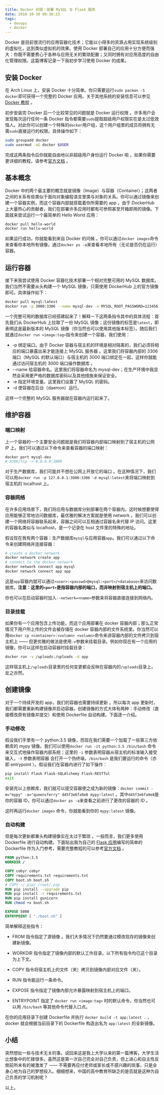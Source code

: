 ```yaml
---
title: Docker 初探：部署 MySQL 与 Flask 服务
date: 2018-10-30 08:38:23
tags:
  - devops
  - docker
---
```


Docker 是目前很流行的应用容器化技术；它能以小得多的资源占用实现系统级别的虚拟化，达到类似虚拟机的效果。使用 Docker 部署自己的应用十分方便而强大：你既不需要费心于各种与应用无关的繁琐配置；又同时拥有对应用高度的自由化管理权限。这篇博客记录一下我初步学习使用 Docker 的成果。

<!--more-->

## 安装 Docker

在 Arch Linux 上，安装 Docker 十分简单。你只需要运行`sudo pacman -S docker`即可获得一个完整的 Docker 应用。关于其他系统的安装信息可以参见 [Docker 教程](http://www.runoob.com/docker/docker-tutorial.html) 。

初步安装完 Docker 后一个比较常见的问题就是 Docker 运行权限 。许多用户会发现每次运行任何一条 Docker 指令都需要`sudo`提取超级用户权限实在是太过低效恼人。对此你可以创建一个特殊的`docker`用户组，这个用户组里的成员将拥有无需`sudo`直接运行的权限。具体操作如下：

```bash
sudo groupadd docker
sudo usermod -aG docker $USER
```

完成这两条指令后你就能自由地以非超级用户身份运行 Docker 啦 。如果你需要更详细的教程，请参考[官方文档](https://docs.docker.com/install/linux/linux-postinstall/) 。

## 基本概念

Docker 中的两个最主要的概念就是镜像（Image）与容器（Container）；这两者之间的关系有些类似于面向对象编程语言里类与对象的关系。你可以通过镜像来创建一个容器实例，而这个容器内部就搭载着你所需要的 app 。由于 DockerHub 上大量热心的贡献者，我们在部署许多应用时都有可参照甚至开箱即用的镜像。下面就来尝试运行一个最简单的 Hello World 应用：

```bash
docker pull hello-world
docker run hello-world
```

如果运行成功，你就能看到来自 Docker 的问候 。你可以通过`docker images`命令来查看你本地所有镜像，通过`docker ps -a`来查看本地所有（无论是否仍在运行）容器。

## 运行容器

接下来我尝试使用 Docker 容器化技术部署一个相对完整可用的 MySQL 数据库。我们当然不需要从头构建一个 MySQL 镜像，只需使用 DockerHub 上的官方镜像即可。具体操作如下：

```bash
docker pull mysql:latest
docker run -p 3000:3306 --name mysql-dev -e MYSQL_ROOT_PASSWORD=123456 -d mysql:latest
```

一个完整可用的数据库已经搭建起来了！解释一下这两条指令其中的具体流程：首先我们从 DockerHub 上拉取了一份 MySQL 镜像；这份镜像的标签是`latest`，即表明这是最新版本的 MySQL 镜像（你当然也可以使用其他版本标签）。随后我们就通过`docker run <image:tag>`指令来创建一个容器，我们使用：

- -p 绑定端口。由于 Docker 容器与宿主机的环境是相对隔离的，我们必须将相应的端口暴露出来才能连接上 MySQL 服务器 。这里我们将容器内部的 3306 端口（MySQL 的默认端口）与宿主机的 3000 端口绑定在一起，这样你就能通过访问宿主机的 3000 端口操作数据库 。
- --name 给容器命名。这里我们将容器命名为 mysql-dev；在生产环境中我显然会采用更严格的数据库密码以及其他措施来保证安全。
- -e 指定环境变量。这里我们设置了 MySQL 的密码。
- -d 使容器在后台（daemon）运行。

这样一个完整的 MySQL 服务器就在容器内运行起来了。

## 维护容器

### 端口映射

上一个容器的一个主要安全问题就是我们将容器内部端口映射到了宿主机的公网 IP 上。我们可以通过以下命令来查看容器的端口映射：

```bash
docker port mysql-dev
# 3306/tcp -> 0.0.0.0:3000
```

对于生产数据库，我们可能并不想在公网上开放它的端口 。在这种情况下，我们可以用`docker run -p 127.0.0.1:3000:3306 -d mysql:latest`来将端口映射到宿主机的 localhost 上。

### 容器网络

在许多应用场景下，我们将应用与数据库分别部署在两个容器内。这时候想要使得应用能够正常地访问数据库，最优雅的解决方案就是使用 network 。我们可以创建一个网络将容器联系起来，容器之间可以互相通过容器名来代替 IP 访问。这里的容器名类似与 localhost，是一个记录在 host 文件里的特殊的地址。

假设现在我有两个容器：生产数据库`mysql`与应用容器`app`。我们可以通过以下命令来创建网络并连接容器：

```bash
# create a docker network
docker network create app
# connect to the docker network
docker network connect app mysql
docker network connect app app
```

这是`app`容器内就可以通过`<user>:<passwd>@mysql:<port>/<database>`来访问数据库。**注意：这里的`<port>`是指容器内部的端口，而非映射到宿主机上的端口。**

你也可以在启动容器时加入`--network=<name>`参数来将容器直接连接到网络内。

### 目录挂载

如果你有一个应用包含上传功能，而这个应用部署在 docker 容器内部；那么正常情况下用户所上传的文件会被存储在 docker 容器内部的文件系统里。你当然可以用`docker cp <container>:<volumn> <volumn>`命令来讲容器内部的文件拷贝到宿主机上 —— 但更优雅的做法是使用`-v`参数来挂载目录。例如你现在有一个应用的镜像，你可以这样在启动容器时挂载目录：

```bash
docker run -v /uploads:/uploads -d app
```

这样宿主机上`/uploads`目录里的任何变更都会反映在容器内的`/uploads`目录上，反之亦然。

## 创建镜像

对于一个持续开发的 app，我们的容器也需要持续更新 。所以每次 app 更新时，我们都需要重新构建镜像并启动容器。创建镜像的方式大体有两种：手动修改（直接模改原有镜像并提交）和使用 Dockerfile 自动构建。下面逐一介绍。

### 手动修改

假设我们手里有一个 python:3.5 镜像，而现在我们需要一个加载了一些第三方依赖库的 mypy 镜像。我们可以使用`docker run -it python:3.5 /bin/bash` 命令来交互式地操作容器内部系统；这里的 `-i` 参数表明容器从宿主机的标准输入接受输入，`-t` 参数表明容器 会打开一个伪终端，`/bin/bash` 是我们要运行的命令（亦即 entrypoint ）。假设我们在容器内进行了如下操作：

```bash
pip install Flask Flask-SQLAlchemy Flask-RESTful
exit
```

安装完以上依赖库，我们就可以提交容器使之成为新的镜像：`docker commit -m="mypy" -a="queensferry" d45f3e6fa9e8 mypy:latest` 。其中`d45f3e6fa9e8`是你的容器 ID，你可以通过`docker ps -a`来查看之前进行了更改的容器的 ID 。

这时再运行`docker images` 命令，你就能看到你的 `mypy:latest` 镜像。

### 自动构建

但是每次更新都重头构建镜像实在太过于繁琐 。一般而言，我们更多使用 Dockerfile 进行自动构建。下面贴出我为自己的 [Flask 应用](https://github.com/queensferryme/cobyr)编写的简单的 Dockerfile 作为入门参考，需要完整教程的可以参考[官方文档](https://docs.docker.com/engine/reference/builder/) 。

```dockerfile
FROM python:3.5
WORKDIR /

COPY cobyr cobyr
COPY requirements.txt requirements.txt
COPY boot.sh boot.sh
# COPY ~/.pip/ /root/.pip
RUN pip install --upgrade pip
RUN pip install -r requirements.txt
RUN pip install gunicorn
RUN chmod +x boot.sh

EXPOSE 5000
ENTRYPOINT [ "./boot.sh" ]
```

简单解释这些指令：

- FROM 指令指定了源镜像 。我们大多情况下仍然要通过模改现存的镜像来创建新镜像。

- WORKDIR 指令指定了镜像内部的默认工作目录。以下所有指令均已这个目录为上下文。

- COPY 指令将宿主机上的文件（夹）拷贝到镜像内部对应文件（夹）。

- RUN 指令能运行一条命令。

- EXPOSE 指令指定了镜像内部允许暴露映射到宿主机上的端口。

- ENTRYPOINT 指定了 `docker run <image:tag>` 时的默认命令，你当然也可以用 `/bin/bash` 等其他命令代替入口点。

在你的应用目录下创建 Dockerfile 并执行 `docker build -t app:latest .` ，docker 就会根据当前目录下的 Dockerfile 构造出名为 `app:latest` 的全新镜像。

## 小结

突然想扯一些与技术无关的事。说回来这是我上大学以来的第一篇博客，大学生活比想象中的忙碌很多。虽然这是第一次自己完全对自己负责，但上进心和自主性反倒前所未有的被激发了 —— 不需要再应付老师或家长或不感兴趣的琐事，只是全身心地为自己的梦想投入。细细想来，中国的高中教育所缺乏的是否就是这种为自己负责的学习机制呢？

以上。